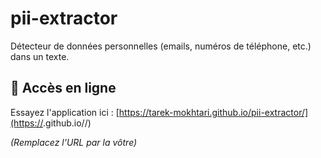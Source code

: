 # pii-extractor

Détecteur de données personnelles (emails, numéros de téléphone, etc.) dans un texte.

## 🚀 Accès en ligne

Essayez l'application ici :
[https://tarek-mokhtari.github.io/pii-extractor/](https://<votre-utilisateur>.github.io/<votre-repo>/)

_(Remplacez l'URL par la vôtre)_